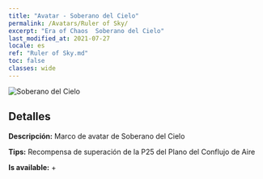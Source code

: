 ```yaml
---
title: "Avatar - Soberano del Cielo"
permalink: /Avatars/Ruler of Sky/
excerpt: "Era of Chaos  Soberano del Cielo"
last_modified_at: 2021-07-27
locale: es
ref: "Ruler of Sky.md"
toc: false
classes: wide
---
```

 ![Soberano del Cielo](/images/a/avatarFrame_41.png)

## Detalles

 **Descripción:** Marco de avatar de Soberano del Cielo 

 **Tips:** Recompensa de superación de la P25 del Plano del Conflujo de Aire 

 **Is available:**  + 

